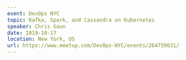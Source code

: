 ```yaml
---
event: DevOps NYC
topic: Kafka, Spark, and Cassandra on Kubernetes
speaker: Chris Gaun
date: 2019-10-17
location: New York, US
url: https://www.meetup.com/DevOps-NYC/events/264759631/
---
```


<!-- some more info about the event could go here -->

<!-- more -->
